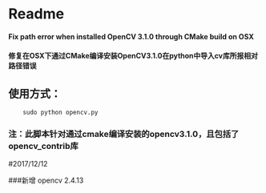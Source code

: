 # Readme

#### Fix path error when installed OpenCV 3.1.0 through CMake build on OSX

#### 修复在OSX下通过CMake编译安装OpenCV3.1.0在python中导入cv库所报相对路径错误

## 使用方式：

```
    sudo python opencv.py
```

### 注：此脚本针对通过cmake编译安装的opencv3.1.0，且包括了opencv_contrib库


#2017/12/12

###新增 opencv 2.4.13

